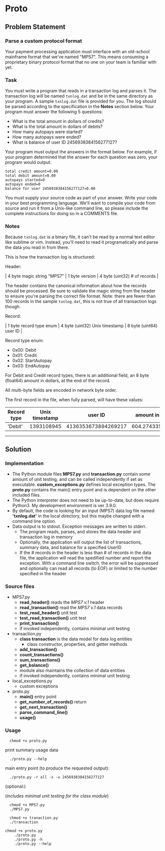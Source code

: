 # Proto

## Problem Statement

### Parse a custom protocol format

Your payment processing application must interface with an old-school mainframe format that we've named "MPS7".
This means consuming a proprietary binary protocol format that no one on your team is familiar with yet.

### Task

You must write a program that reads in a transaction log and parses it. The transaction log will be named `txnlog.dat` and be in the same directory as your program. A sample `txnlog.dat` file is provided for you. The log should be parsed according to the specification in the **Notes** section below. Your program must answer the following 5 questions:


- What is the total amount in dollars of credits?
- What is the total amount in dollars of debits?
- How many autopays were started?
- How many autopays were ended?
- What is balance of user ID 2456938384156277127?

Your program must output the answers in the format below. For example, if your program determined that the
answer for each question was zero, your program would output:

```
total credit amount=0.00
total debit amount=0.00
autopays started=0
autopays ended=0
balance for user 2456938384156277127=0.00
```

You must supply your source code as part of your answer. Write your code in your
best programming language. We'll want to compile your code from source and run it from a Unix-like command line, so please include the complete instructions for doing so in a COMMENTS file.

### Notes

Because `txnlog.dat` is a binary file, it can't be read by a normal text editor like sublime or vim.
Instead, you'll need to read it programatically and parse the data you read in from there.

This is how the transaction log is structured:

Header:

| 4 byte magic string "MPS7" | 1 byte version | 4 byte (uint32) # of records |

The header contains the canonical information about how the records should be processed. Be sure to validate the magic string from the header to ensure you're parsing the correct file format.
Note: there are fewer than 100 records in the sample `txnlog.dat`, this is not true of all transaction logs though.

Record:

| 1 byte record type enum | 4 byte (uint32) Unix timestamp | 8 byte (uint64) user ID |

Record type enum:

- 0x00: Debit
- 0x01: Credit
- 0x02: StartAutopay
- 0x03: EndAutopay

For Debit and Credit record types, there is an additional field, an 8 byte
(float64) amount in dollars, at the end of the record.

All multi-byte fields are encoded in network byte order.

The first record in the file, when fully parsed, will have these values:

| Record type | Unix timestamp | user ID             | amount in dollars |
| ----------- | -------------- | ------------------- | ----------------- |
| 'Debit'     | 1393108945     | 4136353673894269217 | 604.274335557087  |




------------

## Solution

### Implementation

- The Python module files __MPS7.py__ and __transaction.py__ contain some amount of unit testing, and can be called independently if set as executable. __custom_exceptions.py__ defines local exception types. The __proto.py__ contains the main() entry point and is dependent on the other included files.
- The Python interpreter does not need to be up-to-date, but does require Python3. My development environment is ver 3.9.0.
- By default, the code is looking for an input (MPS7) data log file named __'txnlog.dat'__ in the local directory, but this maybe changed with a command line option.
- Data output is to stdout. Exception messages are written to stderr.
   - The program reads, parses, and stores the data header and transaction log in memory
   - Optionally, the application will output the list of transactions, summary data, and balance for a specified UserID
   - If the # records in the header is less than # of records in the data file, the application will read the spedified number and report the exception. With a command line switch, the error will be suppressed and optionally can read all records (to EOF) or limited to the number specified in the header

### Source files

- MPS7.py
   - __read_header()__ reads the _MPS7 v.1_ header
   - __read_transaction()__ read the _MPS7 v.1_ data records
   - __test_read_header()__ unit test
   - __test_read_transaction()__ unit test
   - __print_transaction()__ 
   - if invoked independently, contains minimal unit testing
- transaction.py
   - __class transaction__ is the data model for data log entities
       - class constructor, properties, and getter methods
   - __add_transaction()__ 
   - __count_transactions()__ 
   - __sum_transactions()__
   - __get_balance()__
   - module also maintains the collection of data entities
   - if invoked independently, contains minimal unit testing  
- local_exceptions.py
   - custom exceptions 
- proto.py
   - __main()__ entry point
   - __get_number_of_records()__ return
   - __get_next_transaction()__ 
   - __parse_command_line()__ 
   - __usage()__


### Usage
```
  chmod +x proto.py
```
print summary usage data
```
  ./proto.py --help
```
main entry point
(to produce the requested output):
```
  ./proto.py -r all -s -u 2456938384156277127
```

(optional:)

(_includes minimal unit testing for the class module_)
``` 
  chmod +x MPS7.py
  ./MPS7.py
  
  chmod +x tranaction.py
  ./transaction
```

```
chmod +x proto.py
    ./proto.py
    ./proto.py -h
    ./proto.py --help
```

